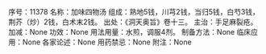 序号：11378
名称：加味四物汤
组成：熟地5钱，川芎2钱，当归5钱，白芍3钱，荆芥（炒）2钱，白术末2钱。
出处：《洞天奥旨》卷十三。
主治：手足麻裂疮。
加减：None
功效：None
用法用量：水煎，调服4剂。
制备方法：None
临床应用：None
各家论述：None
用药禁忌：None
附注：None
